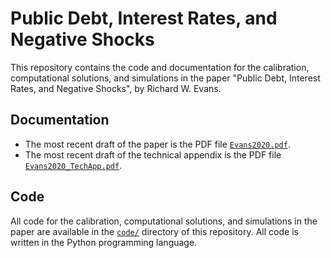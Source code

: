 # Public Debt, Interest Rates, and Negative Shocks

This repository contains the code and documentation for the calibration, computational solutions, and simulations in the paper "Public Debt, Interest Rates, and Negative Shocks", by Richard W. Evans.


## Documentation

* The most recent draft of the paper is the PDF file [`Evans2020.pdf`](https://github.com/OpenSourceEcon/PubDebtNegShocks/blob/master/Evans2020.pdf).
* The most recent draft of the technical appendix is the PDF file [`Evans2020_TechApp.pdf`](https://github.com/OpenSourceEcon/PubDebtNegShocks/blob/master/Evans2020_TechApp.pdf).


## Code

All code for the calibration, computational solutions, and simulations in the paper are available in the [`code/`](https://github.com/OpenSourceEcon/PubDebtNegShocks/tree/master/code) directory of this repository. All code is written in the Python programming language.
